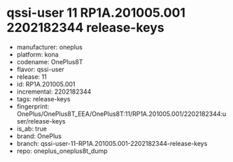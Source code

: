 # qssi-user 11 RP1A.201005.001 2202182344 release-keys
- manufacturer: oneplus
- platform: kona
- codename: OnePlus8T
- flavor: qssi-user
- release: 11
- id: RP1A.201005.001
- incremental: 2202182344
- tags: release-keys
- fingerprint: OnePlus/OnePlus8T_EEA/OnePlus8T:11/RP1A.201005.001/2202182344:user/release-keys
- is_ab: true
- brand: OnePlus
- branch: qssi-user-11-RP1A.201005.001-2202182344-release-keys
- repo: oneplus_oneplus8t_dump
